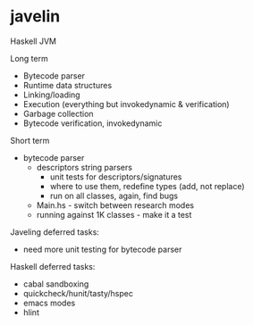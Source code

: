javelin
=======
Haskell JVM

Long term
* Bytecode parser
* Runtime data structures
* Linking/loading
* Execution (everything but invokedynamic & verification)
* Garbage collection
* Bytecode verification, invokedynamic

Short term
* bytecode parser
  * descriptors string parsers
    * unit tests for descriptors/signatures
    * where to use them, redefine types (add, not replace)
    * run on all classes, again, find bugs
  * Main.hs - switch between research modes
  * running against 1K classes - make it a test

Javeling deferred tasks:
* need more unit testing for bytecode parser

Haskell deferred tasks:
* cabal sandboxing
* quickcheck/hunit/tasty/hspec
* emacs modes
* hlint
